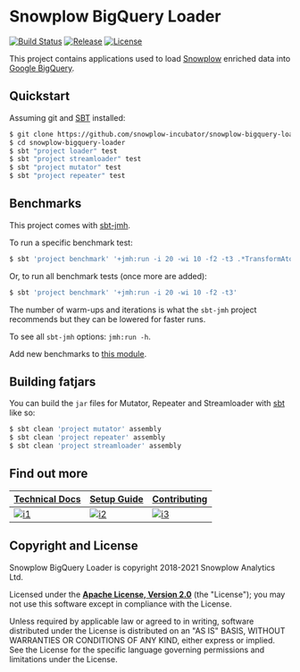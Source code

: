 # Snowplow BigQuery Loader

[![Build Status][build-image]][build-wf]
[![Release][release-image]][releases]
[![License][license-image]][license]

This project contains applications used to load [Snowplow][snowplow] enriched data into [Google BigQuery][bigquery].

## Quickstart

Assuming git and [SBT][sbt] installed:

```bash
$ git clone https://github.com/snowplow-incubator/snowplow-bigquery-loader
$ cd snowplow-bigquery-loader
$ sbt "project loader" test
$ sbt "project streamloader" test
$ sbt "project mutator" test
$ sbt "project repeater" test
```

## Benchmarks

This project comes with [sbt-jmh](https://github.com/ktoso/sbt-jmh).

To run a specific benchmark test:

```bash
$ sbt 'project benchmark' '+jmh:run -i 20 -wi 10 -f2 -t3 .*TransformAtomic.*'
```

Or, to run all benchmark tests (once more are added):

```bash
$ sbt 'project benchmark' '+jmh:run -i 20 -wi 10 -f2 -t3'
```

The number of warm-ups and iterations is what the `sbt-jmh` project recommends but they can be lowered for faster runs.

To see all `sbt-jmh` options: `jmh:run -h`.

Add new benchmarks to [this module](./benchmark/src/test/scala/com.snowplowanalytics.snowplow.storage.bigquery/benchmark/).

## Building fatjars

You can build the `jar` files for Mutator, Repeater and Streamloader with [sbt](https://www.scala-sbt.org/) like so:

```bash
$ sbt clean 'project mutator' assembly
$ sbt clean 'project repeater' assembly
$ sbt clean 'project streamloader' assembly
```

## Find out more

| **[Technical Docs][techdocs]**    | **[Setup Guide][setup]**    | **[Contributing][contributing]**          |
|-----------------------------------|-----------------------------|-------------------------------------------|
| [![i1][techdocs-image]][techdocs] | [![i2][setup-image]][setup] | [![i3][contributing-image]][contributing] |


## Copyright and License

Snowplow BigQuery Loader is copyright 2018-2021 Snowplow Analytics Ltd.

Licensed under the **[Apache License, Version 2.0][license]** (the "License");
you may not use this software except in compliance with the License.

Unless required by applicable law or agreed to in writing, software
distributed under the License is distributed on an "AS IS" BASIS,
WITHOUT WARRANTIES OR CONDITIONS OF ANY KIND, either express or implied.
See the License for the specific language governing permissions and
limitations under the License.

[snowplow]: https://github.com/snowplow/snowplow/
[bigquery]: https://cloud.google.com/bigquery/
[sbt]: https://www.scala-sbt.org/

[license-image]: http://img.shields.io/badge/license-Apache--2-blue.svg?style=flat
[license]: http://www.apache.org/licenses/LICENSE-2.0

[build-image]: https://github.com/snowplow-incubator/snowplow-bigquery-loader/workflows/build/badge.svg
[build-wf]: https://github.com/snowplow-incubator/snowplow-bigquery-loader/actions?query=workflow%3Abuild

[release-image]: http://img.shields.io/badge/release-0.6.4-blue.svg?style=flat
[releases]: https://github.com/snowplow-incubator/snowplow-bigquery-loader

[techdocs-image]: https://d3i6fms1cm1j0i.cloudfront.net/github/images/techdocs.png
[setup-image]: https://d3i6fms1cm1j0i.cloudfront.net/github/images/setup.png
[contributing-image]: https://d3i6fms1cm1j0i.cloudfront.net/github/images/contributing.png

[techdocs]: https://docs.snowplowanalytics.com/docs/setup-snowplow-on-gcp/setup-bigquery-destination/bigquery-loader-0-6-0/
[setup]: https://docs.snowplowanalytics.com/docs/setup-snowplow-on-gcp/setup-bigquery-destination/bigquery-loader-0-6-0/#setup-guide
[contributing]: https://github.com/snowplow/snowplow/wiki/Contributing
